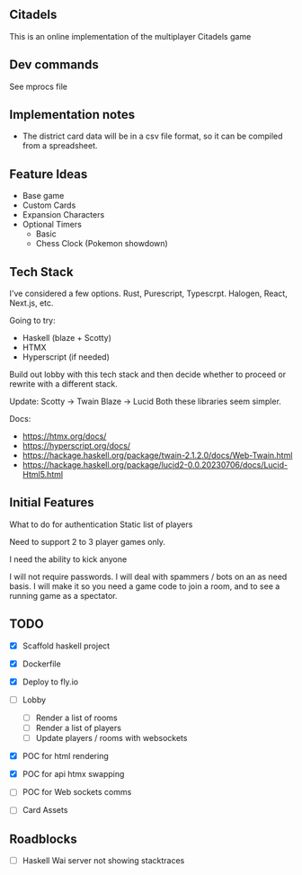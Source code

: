 ## Citadels
This is an online implementation of the multiplayer Citadels game

## Dev commands

See mprocs file

## Implementation notes

- The district card data will be in a csv file format, so it can be compiled from a spreadsheet.

## Feature Ideas
- Base game
- Custom Cards 
- Expansion Characters
- Optional Timers
    - Basic
    - Chess Clock (Pokemon showdown)


## Tech Stack 

I've considered a few options. Rust, Purescript, Typescrpt. Halogen, React, Next.js, etc.

Going to try:
- Haskell (blaze + Scotty)
- HTMX
- Hyperscript (if needed)

Build out lobby with this tech stack and then decide whether to proceed or rewrite with a different stack.

Update:
 Scotty -> Twain
 Blaze -> Lucid
 Both these libraries seem simpler.

Docs:
- https://htmx.org/docs/
- https://hyperscript.org/docs/
- https://hackage.haskell.org/package/twain-2.1.2.0/docs/Web-Twain.html
- https://hackage.haskell.org/package/lucid2-0.0.20230706/docs/Lucid-Html5.html


## Initial Features
What to do for authentication
Static list of players

Need to support 2 to 3 player games only.

I need the ability to kick anyone

I will not require passwords.
I will deal with spammers / bots on an as need basis.
I will make it so you need a game code to join a room, and to see a running game as a spectator.


 ## TODO
- [x] Scaffold haskell project
- [x] Dockerfile
- [x] Deploy to fly.io
- [ ] Lobby
    - [ ] Render a list of rooms
    - [ ] Render a list of players
    - [ ] Update players / rooms with websockets

 - [x] POC for html rendering
 - [x] POC for api htmx swapping
 - [ ] POC for Web sockets comms

- [ ] Card Assets

## Roadblocks
- [ ] Haskell Wai server not showing stacktraces
